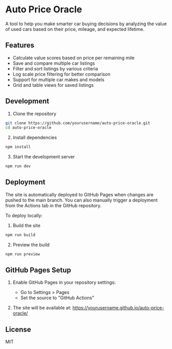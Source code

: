 # Auto Price Oracle

A tool to help you make smarter car buying decisions by analyzing the value of used cars based on their price, mileage, and expected lifetime.

## Features

- Calculate value scores based on price per remaining mile
- Save and compare multiple car listings
- Filter and sort listings by various criteria
- Log scale price filtering for better comparison
- Support for multiple car makes and models
- Grid and table views for saved listings

## Development

1. Clone the repository
```bash
git clone https://github.com/yourusername/auto-price-oracle.git
cd auto-price-oracle
```

2. Install dependencies
```bash
npm install
```

3. Start the development server
```bash
npm run dev
```

## Deployment

The site is automatically deployed to GitHub Pages when changes are pushed to the main branch. You can also manually trigger a deployment from the Actions tab in the GitHub repository.

To deploy locally:

1. Build the site
```bash
npm run build
```

2. Preview the build
```bash
npm run preview
```

## GitHub Pages Setup

1. Enable GitHub Pages in your repository settings:
   - Go to Settings > Pages
   - Set the source to "GitHub Actions"

2. The site will be available at: https://yourusername.github.io/auto-price-oracle/

## License

MIT
